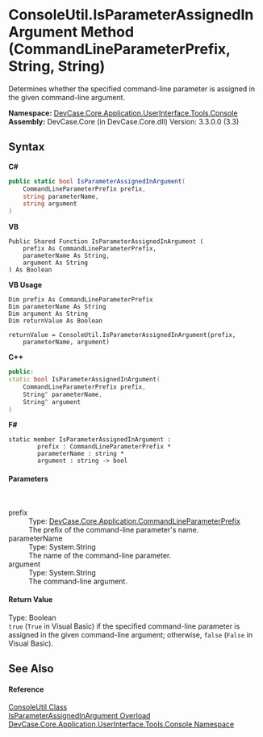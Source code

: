 # ConsoleUtil.IsParameterAssignedInArgument Method (CommandLineParameterPrefix, String, String)
 

Determines whether the specified command-line parameter is assigned in the given command-line argument.

**Namespace:**&nbsp;<a href="N_DevCase_Core_Application_UserInterface_Tools_Console">DevCase.Core.Application.UserInterface.Tools.Console</a><br />**Assembly:**&nbsp;DevCase.Core (in DevCase.Core.dll) Version: 3.3.0.0 (3.3)

## Syntax

**C#**<br />
``` C#
public static bool IsParameterAssignedInArgument(
	CommandLineParameterPrefix prefix,
	string parameterName,
	string argument
)
```

**VB**<br />
``` VB
Public Shared Function IsParameterAssignedInArgument ( 
	prefix As CommandLineParameterPrefix,
	parameterName As String,
	argument As String
) As Boolean
```

**VB Usage**<br />
``` VB Usage
Dim prefix As CommandLineParameterPrefix
Dim parameterName As String
Dim argument As String
Dim returnValue As Boolean

returnValue = ConsoleUtil.IsParameterAssignedInArgument(prefix, 
	parameterName, argument)
```

**C++**<br />
``` C++
public:
static bool IsParameterAssignedInArgument(
	CommandLineParameterPrefix prefix, 
	String^ parameterName, 
	String^ argument
)
```

**F#**<br />
``` F#
static member IsParameterAssignedInArgument : 
        prefix : CommandLineParameterPrefix * 
        parameterName : string * 
        argument : string -> bool 

```


#### Parameters
&nbsp;<dl><dt>prefix</dt><dd>Type: <a href="T_DevCase_Core_Application_CommandLineParameterPrefix">DevCase.Core.Application.CommandLineParameterPrefix</a><br />The prefix of the command-line parameter's name.</dd><dt>parameterName</dt><dd>Type: System.String<br />The name of the command-line parameter.</dd><dt>argument</dt><dd>Type: System.String<br />The command-line argument.</dd></dl>

#### Return Value
Type: Boolean<br />`true` (`True` in Visual Basic) if the specified command-line parameter is assigned in the given command-line argument; otherwise, `false` (`False` in Visual Basic).

## See Also


#### Reference
<a href="T_DevCase_Core_Application_UserInterface_Tools_Console_ConsoleUtil">ConsoleUtil Class</a><br /><a href="Overload_DevCase_Core_Application_UserInterface_Tools_Console_ConsoleUtil_IsParameterAssignedInArgument">IsParameterAssignedInArgument Overload</a><br /><a href="N_DevCase_Core_Application_UserInterface_Tools_Console">DevCase.Core.Application.UserInterface.Tools.Console Namespace</a><br />